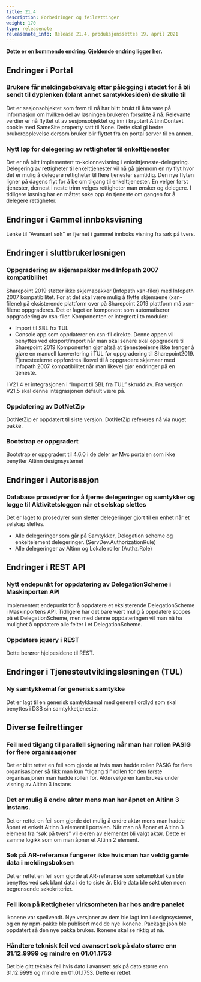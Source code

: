 ```yaml
---
title: 21.4
description: Forbedringer og feilrettinger
weight: 170
type: releasenote
releasenote_info: Release 21.4, produksjonssettes 19. april 2021
---
```


**Dette er en kommende endring. Gjeldende endring ligger [her](../21-3).**

## Endringer i Portal

### Brukere får meldingsboksvalg etter pålogging i stedet for å bli sendt til dyplenken (blant annet samtykkesiden) de skulle til

Det er sesjonsobjektet som frem til nå har blitt brukt til å ta vare på informasjon om hvilken del av løsningen brukeren forsøkte å nå. Relevante verdier er nå flyttet ut av sesjonsobjektet og inn i kryptert AltinnContext cookie med SameSite property satt til None. Dette skal gi bedre brukeropplevelse dersom bruker blir flyttet fra en portal server til en annen.

### Nytt løp for delegering av rettigheter til enkelttjenester

Det er nå blitt implementert to-kolonnevisning i enkelttjeneste-delegering. Delegering av rettigheter til enkelttjenester vil nå gå gjennom en ny flyt hvor det er mulig å delegere rettigheter til flere tjenester samtidig. Den nye flyten ligner på dagens flyt for å be om tilgang til enkelttjenester. En velger først tjenester, dernest i neste trinn velges rettigheter man ønsker og delegere. I tidligere løsning har en måttet søke opp én tjeneste om gangen for å delegere rettigheter.

## Endringer i Gammel innboksvisning

Lenke til "Avansert søk" er fjernet i gammel innboks visning fra søk på tvers.

## Endringer i sluttbrukerløsnigen

### Oppgradering av skjemapakker med Infopath 2007 kompatibilitet

Sharepoint 2019 støtter ikke skjemapakker (Infopath xsn-filer) med Infopath 2007 kompatibilitet. For at det skal være mulig å flytte skjemaene (xsn-filene) på eksisterende plattform over på Sharepoint 2019 plattform må xsn-filene oppgraderes.
Det er laget en komponent som automatiserer oppgradering av xsn-filer. Komponenten er integrert i to moduler:
- Import til SBL fra TUL
- Console app som oppdaterer en xsn-fil direkte. Denne appen vil benyttes ved eksport/import når man skal senere skal oppgradere til Sharepoint 2019
Komponenten gjør altså at tjenesteeierne ikke trenger å gjøre en manuell konvertering i TUL før oppgradering til Sharepoint2019. Tjenesteeierne oppfordres likevel til å oppgradere skjemaer med Infopath 2007 kompatibilitet når man likevel gjør endringer på en tjeneste.

I V21.4 er integrasjonen i “Import til SBL fra TUL” skrudd av. Fra versjon V21.5 skal denne integrasjonen default være på.

### Oppdatering av DotNetZip

DotNetZip er oppdatert til siste versjon. DotNetZip refereres nå via nuget pakke.

### Bootstrap er oppgradert

Bootstrap er oppgradert til 4.6.0 i de deler av Mvc portalen som ikke benytter Altinn designsystemet

## Endringer i Autorisasjon

### Database prosedyrer for å fjerne delegeringer og samtykker og logge til Aktivitetsloggen når et selskap slettes

Det er laget to prosedyrer som sletter delegeringer gjort til en enhet når et selskap slettes.
- Alle delegeringer som går på Samtykker, Delegation scheme og enkeltelement delegeringer. (ServDev.AuthorizationRule)
- Alle delegeringer av Altinn og Lokale roller (Authz.Role)

## Endringer i REST API

### Nytt endepunkt for oppdatering av DelegationScheme i Maskinporten API
 
Implementert endepunkt for å oppdatere et eksisterende DelegationScheme i Maskinportens API. Tidligere har det bare vært mulig å oppdatere scopes på et DelegationScheme, men med denne oppdateringen vil man nå ha mulighet å oppdatere alle felter i et DelegationScheme.

### Oppdatere jquery i REST

Dette berører hjelpesidene til REST.

## Endringer i Tjenesteutviklingsløsningen (TUL)

### Ny samtykkemal for generisk samtykke

Det er lagt til en generisk samtykkemal med generell ordlyd som skal benyttes i DSB sin samtykketjeneste.

## Diverse feilrettinger

### Feil med tilgang til parallell signering når man har rollen PASIG for flere organisasjoner

Det er blitt rettet en feil som gjorde at hvis man hadde rollen PASIG for flere organisasjoner så fikk man kun “tilgang til” rollen for den første organisasjonen man hadde rollen for.
Aktørvelgeren kan brukes under visning av Altinn 3 instans

### Det er mulig å endre aktør mens man har åpnet en Altinn 3 instans.

Det er rettet en feil som gjorde det mulig å endre aktør mens man hadde åpnet et enkelt Altinn 3 element i portalen. Når man nå åpner et Altinn 3 element fra “søk på tvers” vil eieren av elementet bli valgt aktør. Dette er samme logikk som om man åpner et Altinn 2 element.

### Søk på AR-referanse fungerer ikke hvis man har veldig gamle data i meldingsboksen

Det er rettet en feil som gjorde at AR-referanse som søkenøkkel kun ble benyttes ved søk blant data i de to siste år. Eldre data ble søkt uten noen begrensende søkekriterier.

### Feil ikon på Rettigheter virksomheten har hos andre panelet

Ikonene var speilvendt. Nye versjoner av dem ble lagt inn i designsystemet, og en ny npm-pakke ble publisert med de nye ikonene. Package.json ble oppdatert så den nye pakka brukes. Ikonene skal se riktig ut nå.

### Håndtere teknisk feil ved avansert søk på dato større enn 31.12.9999 og mindre en 01.01.1753

Det ble gitt teknisk feil hvis dato i avansert søk på dato større enn 31.12.9999 og mindre en 01.01.1753. Dette er rettet.
